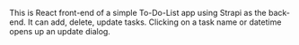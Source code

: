 This is React front-end of a simple To-Do-List app using Strapi as the back-end.
It can add, delete, update tasks. Clicking on a task name or datetime opens up an update dialog.

